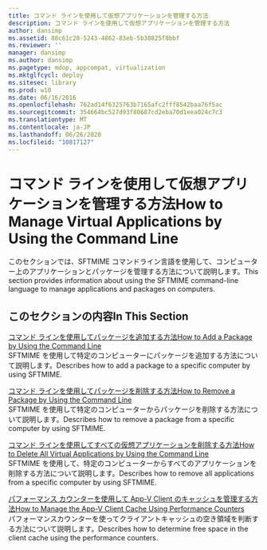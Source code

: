 ```yaml
---
title: コマンド ラインを使用して仮想アプリケーションを管理する方法
description: コマンド ラインを使用して仮想アプリケーションを管理する方法
author: dansimp
ms.assetid: 88c61c20-5243-4862-83eb-5b30825f8bbf
ms.reviewer: ''
manager: dansimp
ms.author: dansimp
ms.pagetype: mdop, appcompat, virtualization
ms.mktglfcycl: deploy
ms.sitesec: library
ms.prod: w10
ms.date: 06/16/2016
ms.openlocfilehash: 762ad14f6325763b7165afc2fff8542baa76f5ac
ms.sourcegitcommit: 354664bc527d93f80687cd2eba70d1eea024c7c3
ms.translationtype: MT
ms.contentlocale: ja-JP
ms.lasthandoff: 06/26/2020
ms.locfileid: "10817127"
---
```

# <span data-ttu-id="73195-103">コマンド ラインを使用して仮想アプリケーションを管理する方法</span><span class="sxs-lookup"><span data-stu-id="73195-103">How to Manage Virtual Applications by Using the Command Line</span></span>


<span data-ttu-id="73195-104">このセクションでは、SFTMIME コマンドライン言語を使用して、コンピューター上のアプリケーションとパッケージを管理する方法について説明します。</span><span class="sxs-lookup"><span data-stu-id="73195-104">This section provides information about using the SFTMIME command-line language to manage applications and packages on computers.</span></span>

## <span data-ttu-id="73195-105">このセクションの内容</span><span class="sxs-lookup"><span data-stu-id="73195-105">In This Section</span></span>


<a href="" id="how-to-add-a-package-by-using-the-command-line"></a>[<span data-ttu-id="73195-106">コマンド ラインを使用してパッケージを追加する方法</span><span class="sxs-lookup"><span data-stu-id="73195-106">How to Add a Package by Using the Command Line</span></span>](how-to-add-a-package-by-using-the-command-line.md)  
<span data-ttu-id="73195-107">SFTMIME を使用して特定のコンピューターにパッケージを追加する方法について説明します。</span><span class="sxs-lookup"><span data-stu-id="73195-107">Describes how to add a package to a specific computer by using SFTMIME.</span></span>

<a href="" id="how-to-remove-a-package-by-using-the-command-line"></a>[<span data-ttu-id="73195-108">コマンド ラインを使用してパッケージを削除する方法</span><span class="sxs-lookup"><span data-stu-id="73195-108">How to Remove a Package by Using the Command Line</span></span>](how-to-remove-a-package-by-using-the-command-line.md)  
<span data-ttu-id="73195-109">SFTMIME を使用して特定のコンピューターからパッケージを削除する方法について説明します。</span><span class="sxs-lookup"><span data-stu-id="73195-109">Describes how to remove a package from a specific computer by using SFTMIME.</span></span>

<a href="" id="how-to-delete-all-virtual-applications-by-using-the-command-line"></a>[<span data-ttu-id="73195-110">コマンド ラインを使用してすべての仮想アプリケーションを削除する方法</span><span class="sxs-lookup"><span data-stu-id="73195-110">How to Delete All Virtual Applications by Using the Command Line</span></span>](how-to-delete-all-virtual-applications-by-using-the-command-line.md)  
<span data-ttu-id="73195-111">SFTMIME を使用して、特定のコンピューターからすべてのアプリケーションを削除する方法について説明します。</span><span class="sxs-lookup"><span data-stu-id="73195-111">Describes how to remove all applications from a specific computer by using SFTMIME.</span></span>

<a href="" id="how-to-manage-the-app-v-client-cache-using-performance-counters"></a>[<span data-ttu-id="73195-112">パフォーマンス カウンターを使用して App-V Client のキャッシュを管理する方法</span><span class="sxs-lookup"><span data-stu-id="73195-112">How to Manage the App-V Client Cache Using Performance Counters</span></span>](how-to-manage-the-app-v-client-cache-using-performance-counters.md)  
<span data-ttu-id="73195-113">パフォーマンスカウンターを使ってクライアントキャッシュの空き領域を判断する方法について説明します。</span><span class="sxs-lookup"><span data-stu-id="73195-113">Describes how to determine free space in the client cache using the performance counters.</span></span>

 

 






